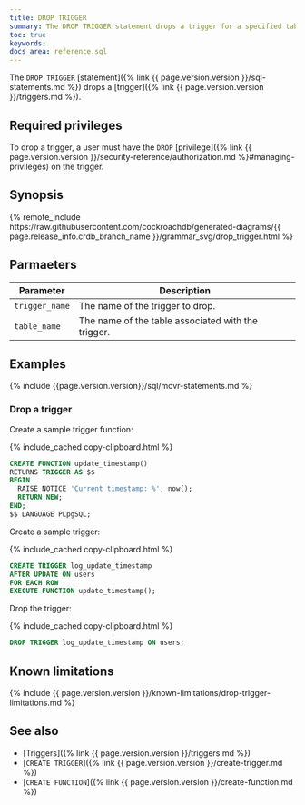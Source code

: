 ```yaml
---
title: DROP TRIGGER
summary: The DROP TRIGGER statement drops a trigger for a specified table.
toc: true
keywords:
docs_area: reference.sql
---
```


The `DROP TRIGGER` [statement]({% link {{ page.version.version }}/sql-statements.md %}) drops a [trigger]({% link {{ page.version.version }}/triggers.md %}).

## Required privileges

To drop a trigger, a user must have the `DROP` [privilege]({% link {{ page.version.version }}/security-reference/authorization.md %}#managing-privileges) on the trigger.

## Synopsis

<div>
{% remote_include https://raw.githubusercontent.com/cockroachdb/generated-diagrams/{{ page.release_info.crdb_branch_name }}/grammar_svg/drop_trigger.html %}
</div>

## Parmaeters

|   Parameter    |                    Description                     |
|----------------|----------------------------------------------------|
| `trigger_name` | The name of the trigger to drop.                   |
| `table_name`   | The name of the table associated with the trigger. |

## Examples

{% include {{page.version.version}}/sql/movr-statements.md %}

### Drop a trigger

Create a sample trigger function:

{% include_cached copy-clipboard.html %}
~~~ sql
CREATE FUNCTION update_timestamp() 
RETURNS TRIGGER AS $$
BEGIN
  RAISE NOTICE 'Current timestamp: %', now();
  RETURN NEW;
END;
$$ LANGUAGE PLpgSQL;
~~~

Create a sample trigger:

{% include_cached copy-clipboard.html %}
~~~ sql
CREATE TRIGGER log_update_timestamp
AFTER UPDATE ON users
FOR EACH ROW
EXECUTE FUNCTION update_timestamp();
~~~

Drop the trigger:

{% include_cached copy-clipboard.html %}
~~~ sql
DROP TRIGGER log_update_timestamp ON users;
~~~

## Known limitations

{% include {{ page.version.version }}/known-limitations/drop-trigger-limitations.md %}

## See also

- [Triggers]({% link {{ page.version.version }}/triggers.md %})
- [`CREATE TRIGGER`]({% link {{ page.version.version }}/create-trigger.md %})
- [`CREATE FUNCTION`]({% link {{ page.version.version }}/create-function.md %})